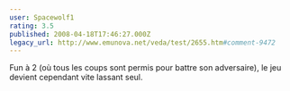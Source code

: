 ```yaml
---
user: Spacewolf1
rating: 3.5
published: 2008-04-18T17:46:27.000Z
legacy_url: http://www.emunova.net/veda/test/2655.htm#comment-9472
---
```

Fun à 2 (où tous les coups sont permis pour battre son adversaire), le jeu devient cependant vite lassant seul.
